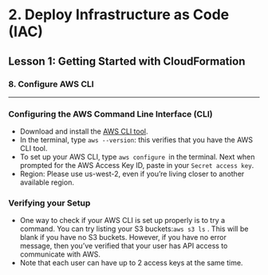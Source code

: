 # 2. Deploy Infrastructure as Code (IAC)

## Lesson 1: Getting Started with CloudFormation 


### 8. Configure AWS CLI

___

### Configuring the AWS Command Line Interface (CLI)
* Download and install the [AWS CLI tool](https://aws.amazon.com/cli/).
* In the terminal, type `aws --version`: this verifies that you have the AWS CLI tool.
* To set up your AWS CLI, type `aws configure `in the terminal. Next when prompted for the AWS Access Key ID, paste in your `Secret access key`.
* Region: Please use us-west-2, even if you’re living closer to another available region.

### Verifying your Setup
* One way to check if your AWS CLI is set up properly is to try a command. You can try listing your S3 buckets:`aws s3 ls` . This will be blank if you have no S3 buckets. However, if you have no error message, then you’ve verified that your user has API access to communicate with AWS.
* Note that each user can have up to 2 access keys at the same time.